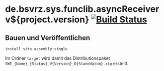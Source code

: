 de.bsvrz.sys.funclib.asyncReceiver v${project.version} [![Build Status](https://travis-ci.org/datenverteiler/de.bsvrz.sys.funclib.asyncReceiver.svg?branch=master)](https://travis-ci.org/datenverteiler/de.bsvrz.sys.funclib.asyncReceiver)
==========================================


Bauen und Veröffentlichen
-------------------------

    install site assembly:single

Im Ordner `target` wird damit das Distributionspaket
`SWE_{Name}_{Status}_V{Version}_D{Standdatum}.zip` erstellt.
